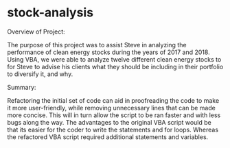 # stock-analysis

Overview of Project:

The purpose of this project was to assist Steve in analyzing the performance of clean energy stocks during the years of 2017 and 2018. Using VBA, we were able to analyze twelve different clean energy stocks to for Steve to advise his clients what they should be including in their portfolio to diversify it, and why.


Summary:

Refactoring the initial set of code can aid in proofreading the code to make it more user-friendly, while removing unnecessary lines that can be made more concise. This will in turn allow the script to be ran faster and with less bugs along the way. The advantages to the original VBA script would be that its easier for the coder to write the statements and for loops. Whereas the refactored VBA script required additional statements and variables. 

